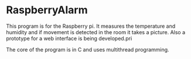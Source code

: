 # RaspberryAlarm
This program is for the Raspberry pi. It measures the temperature and humidity and if movement 
is detected in the room it takes a picture. Also a prototype for a web interface is being developed.pri

The core of the program is in C and uses multithread programming.
